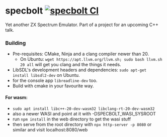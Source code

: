 # specbolt [![specbolt CI](https://github.com/mattgodbolt/specbolt/actions/workflows/ci.yml/badge.svg)](https://github.com/mattgodbolt/specbolt/actions/workflows/ci.yml)

Yet another ZX Spectrum Emulator. Part of a project for an upcoming C++ talk.

### Building

- Pre-requisites: CMake, Ninja and a clang compiler newer than 20.
    - On Ubuntu: `wget https://apt.llvm.org/llvm.sh; sudo bash llvm.sh 20 all` will get you clang and the things it
      needs.
- LibSDL's development headers and dependencies: `sudo apt-get install libsdl2-dev` on Ubuntu.
- for the console app `libreadline-dev` too.
- Build with cmake in your favourite way.

#### For wasm:

- `sudo apt install libc++-20-dev-wasm32 libclang-rt-20-dev-wasm32`
- also a newer WASI and point at it with -DSPECBOLT_WASI_SYSROOT
- run `npm install` in the web directory to get the wasi stuff
- then serve from the root directory with `npx http-server -p 8080` or similar and visit localhost:8080/web
